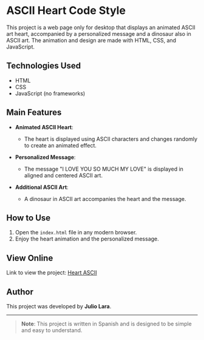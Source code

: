 # ASCII Heart Code Style

This project is a web page only for desktop that displays an animated ASCII art heart, accompanied by a personalized message and a dinosaur also in ASCII art. The animation and design are made with HTML, CSS, and JavaScript.

## Technologies Used

- HTML  
- CSS  
- JavaScript (no frameworks)  

## Main Features

- **Animated ASCII Heart**:  
  - The heart is displayed using ASCII characters and changes randomly to create an animated effect.

- **Personalized Message**:  
  - The message "I LOVE YOU SO MUCH MY LOVE" is displayed in aligned and centered ASCII art.

- **Additional ASCII Art**:  
  - A dinosaur in ASCII art accompanies the heart and the message.

## How to Use

1. Open the `index.html` file in any modern browser.  
2. Enjoy the heart animation and the personalized message.  

## View Online

Link to view the project: [Heart ASCII](https://jlbjulio.github.io/Heart-ASCII)

## Author

This project was developed by **Julio Lara**.

---

> **Note**: This project is written in Spanish and is designed to be simple and easy to understand.
